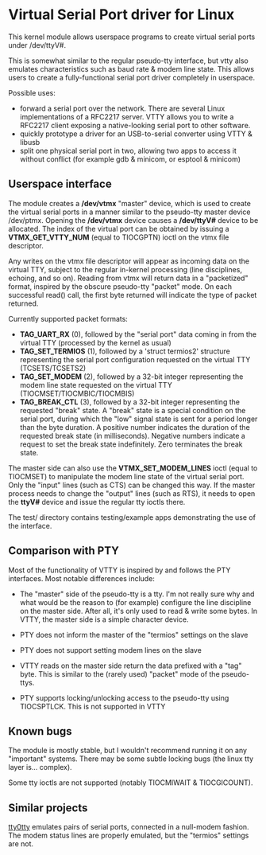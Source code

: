 Virtual Serial Port driver for Linux
====================================

This kernel module allows userspace programs to create virtual serial ports under /dev/ttyV#.

This is somewhat similar to the regular pseudo-tty interface, but vtty also emulates characteristics
such as baud rate & modem line state. This allows users to create a fully-functional serial port
driver completely in userspace. 

Possible uses:
- forward a serial port over the network. There are several Linux implementations of a RFC2217 server.
  VTTY allows you to write a RFC2217 client exposing a native-looking serial port to other software.
- quickly prototype a driver for an USB-to-serial converter using VTTY & libusb
- split one physical serial port in two, allowing two apps to access it without conflict (for example
  gdb & minicom, or esptool & minicom)


Userspace interface
-------------------

The module creates a **/dev/vtmx** "master" device, which is used to create the virtual serial ports in a
manner similar to the pseudo-tty master device /dev/ptmx. Opening the **/dev/vtmx** device causes a
**/dev/ttyV#** device to be allocated. The index of the virtual port can be obtained by issuing a 
**VTMX_GET_VTTY_NUM** (equal to TIOCGPTN) ioctl on the vtmx file descriptor. 

Any writes on the vtmx file descriptor will appear as incoming data on the virtual TTY, subject to the
regular in-kernel processing (line disciplines, echoing, and so on). Reading from vtmx will return data
in a "packetized" format, inspired by the obscure pseudo-tty "packet" mode. On each successful read() call, 
the first byte returned will indicate the type of packet returned.

Currently supported packet formats:

- **TAG_UART_RX** (0), followed by the "serial port" data coming in from the virtual TTY (processed by the kernel as usual)
- **TAG_SET_TERMIOS** (1), followed by a 'struct termios2' structure representing the serial port configuration requested on the virtual TTY (TCSETS/TCSETS2)
- **TAG_SET_MODEM** (2),  followed by a 32-bit integer representing the modem line state requested on the virtual TTY (TIOCMSET/TIOCMBIC/TIOCMBIS)
- **TAG_BREAK_CTL** (3), followed by a 32-bit integer representing the requested "break" state. A "break" state is a special condition on the serial port, during which the "low" signal state is sent for a period longer than the byte duration. A positive number indicates the duration of the requested break state (in milliseconds). Negative numbers indicate a request to set the break state indefinitely. Zero terminates the break state.

The master side can also use the **VTMX_SET_MODEM_LINES** ioctl (equal to TIOCMSET) to manipulate the modem line state of the virtual serial port.
Only the "input" lines (such as CTS) can be changed this way. If the master process needs to change the "output" lines (such as RTS), it needs to
open the **ttyV#** device and issue the regular tty ioctls there.

The test/ directory contains testing/example apps demonstrating the use of the interface.


Comparison with PTY
-------------------

Most of the functionality of VTTY is inspired by and follows the PTY interfaces. Most notable differences
include:

- The "master" side of the pseudo-tty is a tty. I'm not really sure why and what would be the reason
  to (for example) configure the line discipline on the master side. After all, it's only used to read &
  write some bytes. In VTTY, the master side is a simple character device.

- PTY does not inform the master of the "termios" settings on the slave

- PTY does not support setting modem lines on the slave

- VTTY reads on the master side return the data prefixed with a "tag" byte. This is similar to the
  (rarely used) "packet" mode of the pseudo-ttys.

- PTY supports locking/unlocking access to the pseudo-tty using TIOCSPTLCK. This is not supported in VTTY


Known bugs
----------
The module is mostly stable, but I wouldn't recommend running it on any "important" systems. There may be some
subtle locking bugs (the linux tty layer is... complex).

Some tty ioctls are not supported (notably TIOCMIWAIT & TIOCGICOUNT).

Similar projects
---------------

[tty0tty](https://github.com/freemed/tty0tty) emulates pairs of serial ports, connected in a null-modem fashion.
The modem status lines are properly emulated, but the "termios" settings are not.
